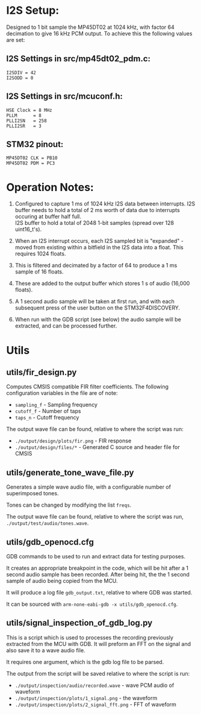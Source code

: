 # I2S Setup:

Designed to 1 bit sample the MP45DT02 at 1024 kHz, with factor 64 decimation
to give 16 kHz PCM output. To achieve this the following values are set:

## I2S Settings in src/mp45dt02_pdm.c:

    I2SDIV = 42
    I2SODD = 0
    
## I2S Settings in src/mcuconf.h:

    HSE Clock = 8 MHz
    PLLM      = 8
    PLLI2SN   = 258
    PLLI2SR   = 3

## STM32 pinout:

    MP45DT02 CLK = PB10
    MP45DT02 PDM = PC3

# Operation Notes: 

1. Configured to capture 1 ms of 1024 kHz I2S data between interrupts.
   I2S buffer needs to hold a total of 2 ms worth of data due to interrupts
   occuring at buffer half full.  
   I2S buffer to hold a total of 2048 1-bit samples (spread over 128
   uint16_t's).

2. When an I2S interrupt occurs, each I2S sampled bit is "expanded" - moved from
   existing within a bitfield in the I2S data into a float. This requires 1024
   floats.

3. This is filtered and decimated by a factor of 64 to produce a 1 ms sample of
   16 floats.

4. These are added to the output buffer which stores 1 s of audio (16,000
   floats).

5. A 1 second audio sample will be taken at first run, and with each subsequent
   press of the user button on the STM32F4DISCOVERY.

6. When run with the GDB script (see below) the audio sample will be extracted,
   and can be processed further.

# Utils

## utils/fir_design.py

Computes CMSIS compatible FIR filter coefficients.
The following configuration variables in the file are of note:

* `sampling_f` - Sampling frequency
* `cutoff_f` - Number of taps
* `taps_n` - Cutoff frequency

The output wave file can be found, relative to where the script was run:

* `./output/design/plots/fir.png` - FIR response
* `./output/design/files/*` - Generated C source and header file for CMSIS

## utils/generate_tone_wave_file.py

Generates a simple wave audio file, with a configurable number of
superimposed tones.

Tones can be changed by modifying the list `freqs`.

The output wave file can be found, relative to where the script was run,
`./output/test/audio/tones.wave`.

## utils/gdb_openocd.cfg

GDB commands to be used to run and extract data for testing purposes.

It creates an appropriate breakpoint in the code, which will be hit after a 1
second audio sample has been recorded.
After being hit, the the 1 second sample of audio being copied from the MCU.

It will produce a log file `gdb_output.txt`, relative to where GDB was started.

It can be sourced with `arm-none-eabi-gdb -x utils/gdb_openocd.cfg`.

## utils/signal_inspection_of_gdb_log.py

This is a script which is used to processes the recording previously extracted
from the MCU with GDB.
It will preform an FFT on the signal and also save it to a wave audio file.

It requires one argument, which is the gdb log file to be parsed.

The output from the script will be saved relative to where the script is run:

* `./output/inspection/audio/recorded.wave` - wave PCM audio of waveform
* `./output/inspection/plots/1_signal.png` - the waveform
* `./output/inspection/plots/2_signal_fft.png` - FFT of waveform




